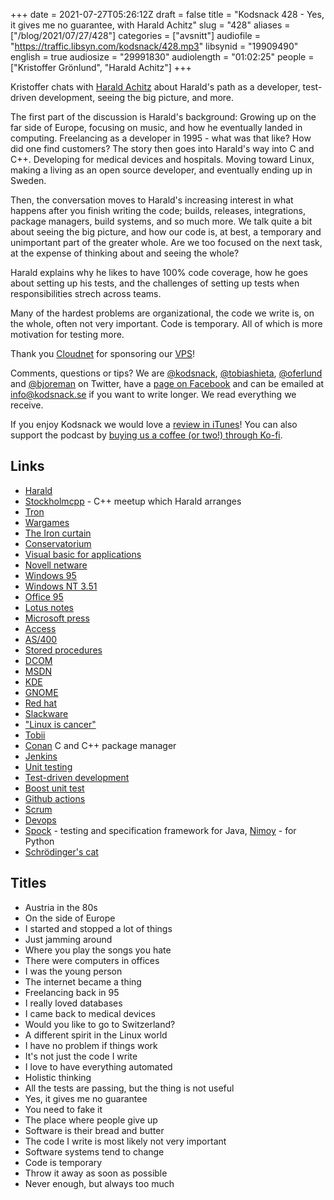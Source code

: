 +++
date = 2021-07-27T05:26:12Z
draft = false
title = "Kodsnack 428 - Yes, it gives me no guarantee, with Harald Achitz"
slug = "428"
aliases = ["/blog/2021/07/27/428"]
categories = ["avsnitt"]
audiofile = "https://traffic.libsyn.com/kodsnack/428.mp3"
libsynid = "19909490"
english = true
audiosize = "29991830"
audiolength = "01:02:25"
people = ["Kristoffer Grönlund", "Harald Achitz"]
+++

Kristoffer chats with [Harald Achitz](https://a4z.gitlab.io/) about Harald's path as a developer, test-driven development, seeing the big picture, and more.

The first part of the discussion is Harald's background: Growing up on the far side of Europe, focusing on music, and how he eventually landed in computing. Freelancing as a developer in 1995 - what was that like? How did one find customers? The story then goes into Harald's way into C and C++. Developing for medical devices and hospitals. Moving toward Linux, making a living as an open source developer, and eventually ending up in Sweden.

Then, the conversation moves to Harald's increasing interest in what happens after you finish writing the code; builds, releases, integrations, package managers, build systems, and so much more. We talk quite a bit about seeing the big picture, and how our code is, at best, a temporary and unimportant part of the greater whole. Are we too focused on the next task, at the expense of thinking about and seeing the whole?

Harald explains why he likes to have 100% code coverage, how he goes about setting up his tests, and the challenges of setting up tests when responsibilities strech across teams.

Many of the hardest problems are organizational, the code we write is, on the whole, often not very important. Code is temporary. All of which is more motivation for testing more.

Thank you [Cloudnet](http://www.cloudnet.se) for sponsoring our [VPS](http://en.wikipedia.org/wiki/Virtual_private_server)!

Comments, questions or tips? We are [@kodsnack](https://www.twitter.com/kodsnack), [@tobiashieta](https://www.twitter.com/tobiashieta), [@oferlund](https://twitter.com/oferlund) and [@bjoreman](https://www.twitter.com/bjoreman) on Twitter, have a [page on Facebook](https://www.facebook.com/kodsnack) and can be emailed at [info@kodsnack.se](mailto:info@kodsnack.se) if you want to write longer. We read everything we receive.

If you enjoy Kodsnack we would love a [review in iTunes](http://itunes.apple.com/se/podcast/kodsnack/id561631498?l=en)! You can also support the podcast by <a href="https://ko-fi.com/kodsnack" rel="payment">buying us a coffee (or two!) through Ko-fi</a>.

## Links ##
* [Harald](https://a4z.gitlab.io/)
* [Stockholmcpp](https://www.meetup.com/StockholmCpp/) - C++ meetup which Harald arranges
* [Tron](https://en.wikipedia.org/wiki/Tron)
* [Wargames](https://en.wikipedia.org/wiki/WarGames)
* [The Iron curtain](https://en.wikipedia.org/wiki/Iron_Curtain)
* [Conservatorium](https://en.wikipedia.org/wiki/Music_school)
* [Visual basic for applications](https://en.wikipedia.org/wiki/Visual_Basic_for_Applications)
* [Novell netware](https://en.wikipedia.org/wiki/NetWare)
* [Windows 95](https://en.wikipedia.org/wiki/Windows_95)
* [Windows NT 3.51](https://en.wikipedia.org/wiki/Windows_NT_3.51)
* [Office 95](https://en.wikipedia.org/wiki/Microsoft_Office_95)
* [Lotus notes](https://en.wikipedia.org/wiki/HCL_Domino)
* [Microsoft press](https://en.wikipedia.org/wiki/Microsoft_Press)
* [Access](https://en.wikipedia.org/wiki/Microsoft_Access)
* [AS/400](https://en.wikipedia.org/wiki/IBM_System_i)
* [Stored procedures](https://en.wikipedia.org/wiki/Stored_procedure)
* [DCOM](https://en.wikipedia.org/wiki/Distributed_Component_Object_Model)
* [MSDN](https://en.wikipedia.org/wiki/Microsoft_Developer_Network)
* [KDE](https://en.wikipedia.org/wiki/KDE)
* [GNOME](https://en.wikipedia.org/wiki/GNOME)
* [Red hat](https://en.wikipedia.org/wiki/Red_Hat_Linux)
* [Slackware](https://en.wikipedia.org/wiki/Slackware)
* ["Linux is cancer"](https://www.theregister.com/2001/06/02/ballmer_linux_is_a_cancer/)
* [Tobii](https://en.wikipedia.org/wiki/Tobii_Technology)
* [Conan](http://conan.io/) C and C++ package manager
* [Jenkins](https://en.wikipedia.org/wiki/Jenkins_%28software%29)
* [Unit testing](https://en.wikipedia.org/wiki/Unit_testing)
* [Test-driven development](https://en.wikipedia.org/wiki/Test-driven_development)
* [Boost unit test](https://www.boost.org/doc/libs/1_45_0/libs/test/doc/html/utf.html)
* [Github actions](https://docs.github.com/en/actions)
* [Scrum](https://en.wikipedia.org/wiki/Scrum_%28software_development%29)
* [Devops](https://en.wikipedia.org/wiki/DevOps)
* [Spock](https://spockframework.org/spock/docs/2.0/index.html) - testing and specification framework for Java, [Nimoy](https://github.com/browncoat-ninjas/nimoy) - for Python
* [Schrödinger's cat](https://en.wikipedia.org/wiki/Schr%C3%B6dinger%27s_cat)

## Titles ##
* Austria in the 80s
* On the side of Europe
* I started and stopped a lot of things
* Just jamming around
* Where you play the songs you hate
* There were computers in offices
* I was the young person
* The internet became a thing
* Freelancing back in 95
* I really loved databases
* I came back to medical devices
* Would you like to go to Switzerland?
* A different spirit in the Linux world
* I have no problem if things work
* It's not just the code I write
* I love to have everything automated
* Holistic thinking
* All the tests are passing, but the thing is not useful
* Yes, it gives me no guarantee
* You need to fake it
* The place where people give up
* Software is their bread and butter
* The code I write is most likely not very important
* Software systems tend to change
* Code is temporary
* Throw it away as soon as possible
* Never enough, but always too much